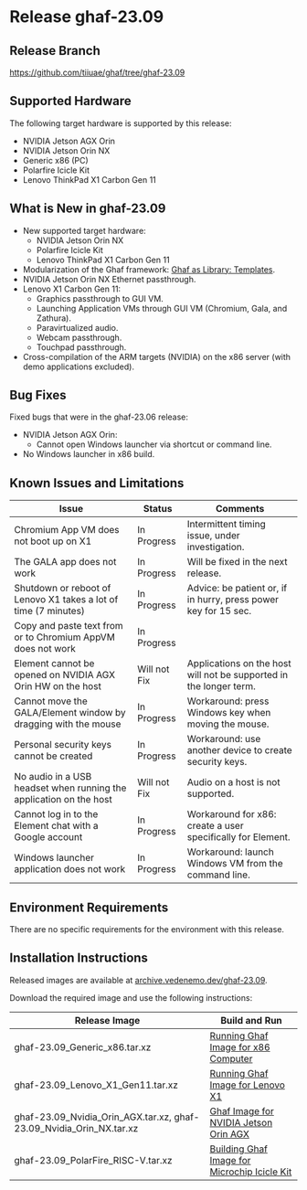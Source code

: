 <!--
    Copyright 2022-2024 TII (SSRC) and the Ghaf contributors
    SPDX-License-Identifier: CC-BY-SA-4.0
-->

# Release ghaf-23.09


## Release Branch

<https://github.com/tiiuae/ghaf/tree/ghaf-23.09>


## Supported Hardware

The following target hardware is supported by this release:

* NVIDIA Jetson AGX Orin
* NVIDIA Jetson Orin NX
* Generic x86 (PC)
* Polarfire Icicle Kit
* Lenovo ThinkPad X1 Carbon Gen 11


## What is New in ghaf-23.09

* New supported target hardware:
  * NVIDIA Jetson Orin NX
  * Polarfire Icicle Kit
  * Lenovo ThinkPad X1 Carbon Gen 11
* Modularization of the Ghaf framework: [Ghaf as Library: Templates](../ref_impl/ghaf-based-project.md).
* NVIDIA Jetson Orin NX Ethernet passthrough.
* Lenovo X1 Carbon Gen 11:
  * Graphics passthrough to GUI VM.
  * Launching Application VMs through GUI VM (Chromium, Gala, and Zathura).
  * Paravirtualized audio.
  * Webcam passthrough.
  * Touchpad passthrough.
* Cross-compilation of the ARM targets (NVIDIA) on the x86 server (with demo applications excluded).


## Bug Fixes

Fixed bugs that were in the ghaf-23.06 release:

* NVIDIA Jetson AGX Orin:
  * Cannot open Windows launcher via shortcut or command line.
* No Windows launcher in x86 build.


## Known Issues and Limitations

| Issue           | Status      | Comments                             |
|-----------------|-------------|--------------------------------------|
| Chromium App VM does not boot up on X1 | In Progress | Intermittent timing issue, under investigation. |
| The GALA app does not work | In Progress | Will be fixed in the next release. |
| Shutdown or reboot of Lenovo X1 takes a lot of time (7 minutes) | In Progress | Advice: be patient or, if in hurry, press power key for 15 sec. |
| Copy and paste text from or to Chromium AppVM does not work | In Progress |  |
| Element cannot be opened on NVIDIA AGX Orin HW on the host | Will not Fix | Applications on the host will not be supported in the longer term. |
| Cannot move the GALA/Element window by dragging with the mouse | In Progress | Workaround: press Windows key when moving the mouse. |
| Personal security keys cannot be created | In Progress | Workaround: use another device to create security keys. |
| No audio in a USB headset when running the application on the host | Will not Fix | Audio on a host is not supported. |
| Cannot log in to the Element chat with a Google account  | In Progress | Workaround for x86: create a user specifically for Element. |
| Windows launcher application does not work  | In Progress | Workaround: launch Windows VM from the command line. |


## Environment Requirements

There are no specific requirements for the environment with this release.


## Installation Instructions

Released images are available at [archive.vedenemo.dev/ghaf-23.09](https://archive.vedenemo.dev/ghaf-23.09/).

Download the required image and use the following instructions:

| Release Image           | Build and Run      |
|-------------------------|--------------------|
| ghaf-23.09_Generic_x86.tar.xz | [Running Ghaf Image for x86 Computer](../ref_impl/build_and_run.md#running-ghaf-image-for-x86-computer) |
| ghaf-23.09_Lenovo_X1_Gen11.tar.xz  | [Running Ghaf Image for Lenovo X1](../ref_impl/build_and_run.md#running-ghaf-image-for-lenovo-x1) |
| ghaf-23.09_Nvidia_Orin_AGX.tar.xz, ghaf-23.09_Nvidia_Orin_NX.tar.xz   | [Ghaf Image for NVIDIA Jetson Orin AGX](../ref_impl/build_and_run.md#ghaf-image-for-nvidia-jetson-orin-agx) |
| ghaf-23.09_PolarFire_RISC-V.tar.xz | [Building Ghaf Image for Microchip Icicle Kit](../ref_impl/build_and_run.md#building-ghaf-image-for-microchip-icicle-kit) |
